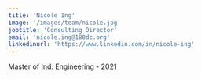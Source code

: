 ```yaml
---
title: 'Nicole Ing'
image: '/images/team/nicole.jpg'
jobtitle: 'Consulting Director'
email: 'nicole.ing@180dc.org'
linkedinurl: 'https://www.linkedin.com/in/nicole-ing'
---
```


Master of Ind. Engineering - 2021